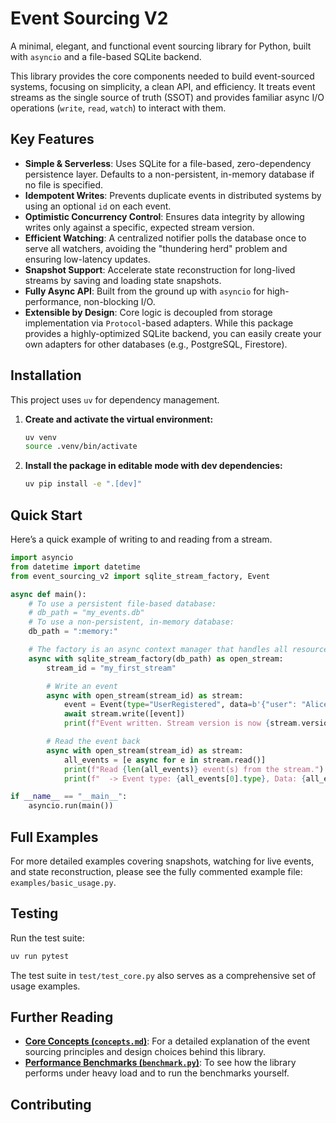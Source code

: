 # Event Sourcing V2

<!--
[PROMPT_SUGGESTION]The `write` method in `streams.py` seems to have a lot of logic. Can you refactor it for clarity?[/PROMPT_SUGGESTION]
[PROMPT_SUGGESTION]Can you add docstrings to the public methods in `streams.py` to explain what they do, their parameters, and what they return?[/PROMPT_SUGGESTION]
-->
A minimal, elegant, and functional event sourcing library for Python, built with `asyncio` and a file-based SQLite backend.

This library provides the core components needed to build event-sourced systems, focusing on simplicity, a clean API, and efficiency. It treats event streams as the single source of truth (SSOT) and provides familiar async I/O operations (`write`, `read`, `watch`) to interact with them.

## Key Features

*   **Simple & Serverless**: Uses SQLite for a file-based, zero-dependency persistence layer. Defaults to a non-persistent, in-memory database if no file is specified.
*   **Idempotent Writes**: Prevents duplicate events in distributed systems by using an optional `id` on each event.
*   **Optimistic Concurrency Control**: Ensures data integrity by allowing writes only against a specific, expected stream version.
*   **Efficient Watching**: A centralized notifier polls the database once to serve all watchers, avoiding the "thundering herd" problem and ensuring low-latency updates.
*   **Snapshot Support**: Accelerate state reconstruction for long-lived streams by saving and loading state snapshots.
*   **Fully Async API**: Built from the ground up with `asyncio` for high-performance, non-blocking I/O.
*   **Extensible by Design**: Core logic is decoupled from storage implementation via `Protocol`-based adapters. While this package provides a highly-optimized SQLite backend, you can easily create your own adapters for other databases (e.g., PostgreSQL, Firestore).

## Installation

This project uses `uv` for dependency management.

1.  **Create and activate the virtual environment:**
    ```bash
    uv venv
    source .venv/bin/activate
    ```

2.  **Install the package in editable mode with dev dependencies:**
    ```bash
    uv pip install -e ".[dev]"
    ```

## Quick Start

Here’s a quick example of writing to and reading from a stream.

```python
import asyncio
from datetime import datetime
from event_sourcing_v2 import sqlite_stream_factory, Event

async def main():
    # To use a persistent file-based database:
    # db_path = "my_events.db"
    # To use a non-persistent, in-memory database:
    db_path = ":memory:"

    # The factory is an async context manager that handles all resources.
    async with sqlite_stream_factory(db_path) as open_stream:
        stream_id = "my_first_stream"

        # Write an event
        async with open_stream(stream_id) as stream:
            event = Event(type="UserRegistered", data=b'{"user": "Alice"}', timestamp=datetime.now())
            await stream.write([event])
            print(f"Event written. Stream version is now {stream.version}.")

        # Read the event back
        async with open_stream(stream_id) as stream:
            all_events = [e async for e in stream.read()]
            print(f"Read {len(all_events)} event(s) from the stream.")
            print(f"  -> Event type: {all_events[0].type}, Data: {all_events[0].data.decode()}")

if __name__ == "__main__":
    asyncio.run(main())
```

## Full Examples

For more detailed examples covering snapshots, watching for live events, and state reconstruction, please see the fully commented example file: `examples/basic_usage.py`.

## Testing

Run the test suite:
```bash
uv run pytest
```

The test suite in `test/test_core.py` also serves as a comprehensive set of usage examples.

## Further Reading

*   **[Core Concepts (`concepts.md`)](./concepts.md)**: For a detailed explanation of the event sourcing principles and design choices behind this library.
*   **[Performance Benchmarks (`benchmark.py`)](./benchmark.py)**: To see how the library performs under heavy load and to run the benchmarks yourself.

## Contributing
